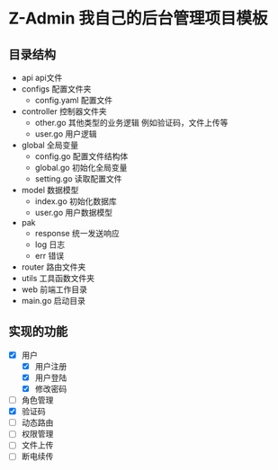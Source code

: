 # Z-Admin 我自己的后台管理项目模板

## 目录结构
- api api文件
- configs 配置文件夹
  - config.yaml 配置文件
- controller 控制器文件夹
  - other.go 其他类型的业务逻辑 例如验证码，文件上传等
  - user.go 用户逻辑
- global 全局变量
  - config.go 配置文件结构体
  - global.go 初始化全局变量
  - setting.go 读取配置文件
- model 数据模型
  - index.go 初始化数据库
  - user.go 用户数据模型
- pak 
  - response 统一发送响应
  - log 日志
  - err 错误
- router 路由文件夹
- utils 工具函数文件夹
- web 前端工作目录
- main.go 启动目录


## 实现的功能
- [x] 用户
  - [x] 用户注册
  - [x] 用户登陆
  - [x] 修改密码
- [ ] 角色管理
- [x] 验证码
- [ ] 动态路由
- [ ] 权限管理
- [ ] 文件上传
- [ ] 断电续传